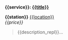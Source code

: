 ⠀<br>
<b>{{service}}: <a href="{{link}}">{{title}}</a></b>

<b>{{station}}</b> <a href="https://2gis.ru/spb/search/{{location_repl}}">{{location}}</a><br>
<i>{{price}}</i>

<blockquote>{{description_repl}}...</blockquote>
⠀
